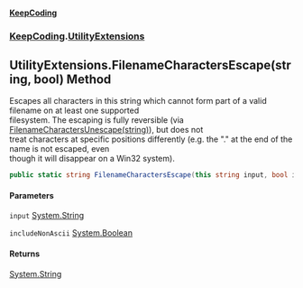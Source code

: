 #### [KeepCoding](index.md 'index')
### [KeepCoding](KeepCoding.md 'KeepCoding').[UtilityExtensions](UtilityExtensions.md 'KeepCoding.UtilityExtensions')
## UtilityExtensions.FilenameCharactersEscape(string, bool) Method
Escapes all characters in this string which cannot form part of a valid filename on at least one supported  
filesystem. The escaping is fully reversible (via [FilenameCharactersUnescape(string)](UtilityExtensions_FilenameCharactersUnescape_VCgbL6JLUkohULVbcmIPnw.md 'KeepCoding.UtilityExtensions.FilenameCharactersUnescape(string)')), but does not  
treat characters at specific positions differently (e.g. the "." at the end of the name is not escaped, even  
though it will disappear on a Win32 system).
```csharp
public static string FilenameCharactersEscape(this string input, bool includeNonAscii=false);
```
#### Parameters
<a name='KeepCoding_UtilityExtensions_FilenameCharactersEscape(string_bool)_input'></a>
`input` [System.String](https://docs.microsoft.com/en-us/dotnet/api/System.String 'System.String')  
  
<a name='KeepCoding_UtilityExtensions_FilenameCharactersEscape(string_bool)_includeNonAscii'></a>
`includeNonAscii` [System.Boolean](https://docs.microsoft.com/en-us/dotnet/api/System.Boolean 'System.Boolean')  
  
#### Returns
[System.String](https://docs.microsoft.com/en-us/dotnet/api/System.String 'System.String')  
